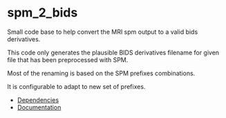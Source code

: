 <!--

When you have set up your repo

**Unit tests and coverage**

[![](https://img.shields.io/badge/Octave-CI-blue?logo=Octave&logoColor=white)](https://github.com/Remi-gau/template_matlab_analysis/actions)
![](https://github.com/Remi-gau/template_matlab_analysis/workflows/CI/badge.svg)

[![codecov](https://codecov.io/gh/Remi-gau/template_matlab_analysis/branch/master/graph/badge.svg)](https://codecov.io/gh/Remi-gau/template_matlab_analysis)

**Miss_hit linter**

[![Build Status](https://travis-ci.com/Remi-gau/template_matlab_analysis.svg?branch=master)](https://travis-ci.com/Remi-gau/template_matlab_analysis)

-->

# spm_2_bids

Small code base to help convert the MRI spm output to a valid bids derivatives.

This code only generates the plausible BIDS derivatives filename for given file that has
been preprocessed with SPM.

Most of the renaming is based on the SPM prefixes combinations.

It is configurable to adapt to new set of prefixes.

- [Dependencies](./lib/README.md)
- [Documentation](https://spm-2-bids.readthedocs.io/en/latest/)
